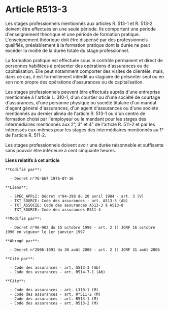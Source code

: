 # Article R513-3

Les stages professionnels mentionnés aux articles R. 513-1 et R. 513-2 doivent être effectués en une seule période. Ils
comportent une période d'enseignement théorique et une période de formation pratique. L'enseignement théorique doit être
dispensé par des professionnels qualifiés, préalablement à la formation pratique dont la durée ne peut excéder la moitié de
la durée totale du stage professionnel.

La formation pratique est effectuée sous le contrôle permanent et direct de personnes habilitées à présenter des opérations
d'assurances ou de capitalisation. Elle peut notamment comporter des visites de clientèle, mais, dans ce cas, il est
formellement interdit au stagiaire de présenter seul ou en son nom propre des opérations d'assurances ou de capitalisation.

Les stages professionnels peuvent être effectués auprès d'une entreprise mentionnée à l'article L. 310-1, d'un courtier ou
d'une société de courtage d'assurances, d'une personne physique ou société titulaire d'un mandat d'agent général
d'assurances, d'un agent d'assurances ou d'une société mentionnés au dernier alinéa de l'article R. 513-1 ou d'un centre de
formation choisi par l'employeur ou le mandant pour les stages des intermédiaires mentionnés aux 2°, 3° et 4° de l'article R.
511-2 et par les intéressés eux-mêmes pour les stages des intermédiaires mentionnés au 1° de l'article R. 511-2.

Les stages professionnels doivent avoir une durée raisonnable et suffisante sans pouvoir être inférieure à cent cinquante
heures.

**Liens relatifs à cet article**

	**Codifié par**:

	  - Décret n°76-667 1976-07-16

	**Liens**:

	  - SPEC_APPLI: Décret n°84-298 du 20 avril 1984 - art. 3 (V)
	  - TXT_SOURCE: Code des assurances - art. A513-3 (Ab)
	  - TXT_ASSOCIE: Code des assurances A513-3 à A513-8
	  - TXT_SOURCE: Code des assurances R511-4

	**Modifié par**:

	  - Décret n°96-902 du 15 octobre 1996 - art. 2 () JORF 16 octobre 1996 en vigueur le 1er janvier 1997

	**Abrogé par**:

	  - Décret n°2006-1091 du 30 août 2006 - art. 2 () JORF 31 août 2006

	**Cité par**:

	  - Code des assurances - art. A513-3 (Ab)
	  - Code des assurances - art. R514-7-1 (Ab)

	**Cite**:

	  - Code des assurances - art. L310-1 (M)
	  - Code des assurances - art. R*511-2 (M)
	  - Code des assurances - art. R513-1 (M)
	  - Code des assurances - art. R513-2 (M)
